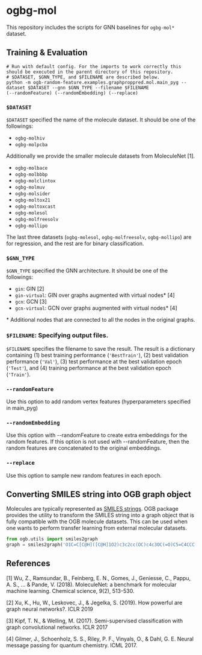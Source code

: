 # ogbg-mol

This repository includes the scripts for GNN baselines for `ogbg-mol*` dataset.

## Training & Evaluation

```
# Run with default config. For the imports to work correctly this should be executed in the parent directory of this repository.
# $DATASET, $GNN_TYPE, and $FILENAME are described below.
python -m ogb-random-feature.examples.graphproppred.mol.main_pyg --dataset $DATASET --gnn $GNN_TYPE --filename $FILENAME 
(--randomFeature) (--randomEmbedding) (--replace)
```

### `$DATASET`
`$DATASET` specified the name of the molecule dataset. It should be one of the followings:
- `ogbg-molhiv`
- `ogbg-molpcba`

Additionally we provide the smaller molecule datasets from MoleculeNet [1].
- `ogbg-molbace`
- `ogbg-molbbbp`
- `ogbg-molclintox`
- `ogbg-molmuv`
- `ogbg-molsider`
- `ogbg-moltox21`
- `ogbg-moltoxcast`
- `ogbg-molesol`
- `ogbg-molfreesolv`
- `ogbg-mollipo`

The last three datasets (`ogbg-molesol`, `ogbg-molfreesolv`, `ogbg-mollipo`) are for regression, and the rest are for binary classification.

### `$GNN_TYPE`
`$GNN_TYPE` specified the GNN architecture. It should be one of the followings:
- `gin`: GIN [2]
- `gin-virtual`: GIN over graphs augmented with virtual nodes\* [4]
- `gcn`: GCN [3]
- `gcn-virtual`: GCN over graphs augmented with virtual nodes\* [4]

\* Additional nodes that are connected to all the nodes in the original graphs.

### `$FILENAME`: Specifying output files. 
`$FILENAME` specifies the filename to save the result. The result is a dictionary containing (1) best training performance (`'BestTrain'`), (2) best validation performance (`'Val'`), (3) test performance at the best validation epoch (`'Test'`), and (4) training performance at the best validation epoch (`'Train'`).

### `--randomFeature`
Use this option to add random vertex features (hyperparameters specified in main_pyg)

### `--randomEmbedding`
Use this option with --randomFeature to create extra embeddings for the random features. If this option is not used with --randomFeature, then the random features are concatenated to the original embeddings.

### `--replace`
Use this option to sample new random features in each epoch.

## Converting SMILES string into OGB graph object
Molecules are typically represented as [SMILES strings](https://en.wikipedia.org/wiki/Simplified_molecular-input_line-entry_system).
OGB package provides the utility to transform the SMILES string into a graph object that is fully compatible with the OGB molecule datasets. This can be used when one wants to perform transfer learning from external molecular datasets.

```python
from ogb.utils import smiles2graph
graph = smiles2graph('O1C=C[C@H]([C@H]1O2)c3c2cc(OC)c4c3OC(=O)C5=C4CCC(=O)5')
```

## References
[1] Wu, Z., Ramsundar, B., Feinberg, E. N., Gomes, J., Geniesse, C., Pappu, A. S., ... & Pande, V. (2018). MoleculeNet: a benchmark for molecular machine learning. Chemical science, 9(2), 513-530.

[2] Xu, K., Hu, W., Leskovec, J., & Jegelka, S. (2019). How powerful are graph neural networks?. ICLR 2019

[3] Kipf, T. N., & Welling, M. (2017). Semi-supervised classification with graph convolutional networks. ICLR 2017

[4] Gilmer, J., Schoenholz, S. S., Riley, P. F., Vinyals, O., & Dahl, G. E. Neural message passing for quantum chemistry. ICML 2017.

